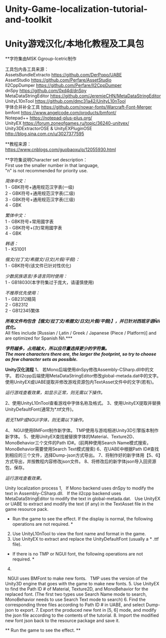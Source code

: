 # Unity-Game-localization-tutorial-and-toolkit    
# Unity游戏汉化/本地化教程及工具包  
  
**字符集由MSK Ggroup-Icetric制作 
  
工具包内各工具来源：  
AssetsBundleExtracto https://github.com/DerPopo/UABE   
AssetStudio https://github.com/Perfare/AssetStudio   
Il2CppDumper https://github.com/Perfare/Il2CppDumper   
dnSpy https://github.com/0xd4d/dnSpy   
MetaDataStringEditor https://github.com/JeremieCHN/MetaDataStringEditor   
UnityL10nTool https://github.com/dmc31a42/UnityL10nTool   
字体合并补全工具 https://github.com/nowar-fonts/Warcraft-Font-Merger   
bmfont https://www.angelcode.com/products/bmfont/   
Notepad++ https://notepad-plus-plus.org/   
UnityEX https://forum.zoneofgames.ru/topic/36240-unityex/  
Unity3DExtractorOSE & UnityEXPluginOSE  http://blog.sina.com.cn/u/3027377595
  
**教程来源：  
https://www.cnblogs.com/guobaoxu/p/12055930.html  
  
**字符集说明Character set description：  
First use the smaller number in that language,  
"n" is not recommended for priority use.  
  
*简体中文：*  
1 - GBK符号+通用规范汉字表(一级)  
2 - GBK符号+通用规范汉字表(二级)  
3 - GBK符号+通用规范汉字表(三级)  
4 - GBK  

*繁体中文：*  
1 - GBK符号+常用國字表  
3 - GBK符号+(次)常用國字表  
4 - GBK  
  
*韩语：*  
1 - KS1001  
  
*俄文/拉丁文/希腊文/日文(片假/平假)：*  
1 - GBK符号(该文件已针对性优化)  
  
*少数民族语言/多语言同时使用：*  
1 - GB18030(本字符集过于庞大，请谨慎使用)  
  
*不推荐优先使用：*  
1 - GB2312精简  
2 - GB2312  
2 - GB12345繁体  
  
***所有文件均包含【俄文/拉丁文/希腊文/日文(片假/平假)】，并已针对西班牙语Ññ优化。***  
All files include [Russian / Latin / Greek / Japanese (Piece / Platform)] and are optimized for Spanish Ññ.***  
  
***字符越多，占用越大，所以应尽量选择更少的字符集。***  
***The more characters there are, the larger the footprint, so try to choose as few character sets as possible.***  

**Unity汉化流程**
1、
  若Mono后端使用dnSpy修改Assembly-CSharp.dll中的文字。
  若il2cpp后端使用MetaDataStringEditor修改global-metada.dat中的文字。
  使用UnityEX或UABE提取并修改游戏资源包内TextAsset文件中的文字(若有)。

*运行游戏查看效果，如显示正常，则无需以下操作。*

2、使用UnityL10nTool查看游戏中字体名称及格式。
3、使用UnityEX提取并替换UnityDefaultFont(通常为*.ttf文件)。

*若无TMP或NGUI字体，则无需以下操作。*

4、
  NGUI使用BMFont制作新字体。
  TMP使用与游戏相进Unity3D引擎版本制作新字体。
5、使用UnityEX查找被替换字体的Material、Texture2D、MonoBehavior三个文件的Path ID#。(前两种使用Search Name模式搜索，MonoBehavior需要使用Search Text模式搜索)
6、在UABE中根据Path ID#查找到相应的三个文件，选择Dump-json方式导出。
7、将制作好的新字体用【5、6】方式导出，并按教程内容修改json文件。
8、将修改后的新字体json导入回资源包，保存。

*运行游戏查看效果。*

Unity localization process
1,
  If Mono backend uses dnSpy to modify the text in Assembly-CSharp.dll.
  If the il2cpp backend uses MetaDataStringEditor to modify the text in global-metada.dat.
  Use UnityEX or UABE to extract and modify the text (if any) in the TextAsset file in the game resource pack.

* Run the game to see the effect. If the display is normal, the following operations are not required. *

2. Use UnityL10nTool to view the font name and format in the game.
3. Use UnityEX to extract and replace the UnityDefaultFont (usually a * .ttf file).

* If there is no TMP or NGUI font, the following operations are not required. *

4.
  NGUI uses BMFont to make new fonts.
  TMP uses the version of the Unity3D engine that goes with the game to make new fonts.
5. Use UnityEX to find the Path ID # of Material, Texture2D, and MonoBehavior for the replaced font. (The first two types use Search Name mode to search, MonoBehavior needs to use Search Text mode to search)
6. Find the corresponding three files according to Path ID # in UABE, and select Dump-json to export.
7. Export the produced new font in [5, 6] mode, and modify the json file according to the contents of the tutorial.
8. Import the modified new font json back to the resource package and save it.

** Run the game to see the effect. **
